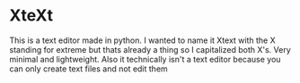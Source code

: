# XteXt
This is a text editor made in python. I wanted to name it Xtext with the X standing for extreme but thats already a thing so I capitalized both X's. Very minimal and lightweight. Also it technically isn't a text editor because you can only create text files and not edit them
